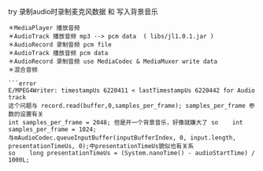 try 录制audio时录制麦克风数据 和 写入背景音乐

``` 实现
＊MediaPlayer 播放音频
＊AudioTrack 播放音频 mp3 --> pcm data  ( libs/jl1.0.1.jar )
＊AudioRecord 录制音频 pcm file
＊AudioTrack 播放音频 pcm data
＊AudioRecord 录制音频 use MediaCodec & MediaMuxer write data
＊混合音频

```error
E/MPEG4Writer: timestampUs 6220411 < lastTimestampUs 6220442 for Audio track
这个问题与 record.read(buffer,0,samples_per_frame); samples_per_frame 参数的设置有关
int samples_per_frame = 2048; 但是开一个背景音乐，好像就嫌大了 so    int samples_per_frame = 1024;
与mAudioCodec.queueInputBuffer(inputBufferIndex, 0, input.length, presentationTimeUs, 0);中presentationTimeUs貌似也有关系
so    long presentationTimeUs = (System.nanoTime() - audioStartTime) / 1000L;